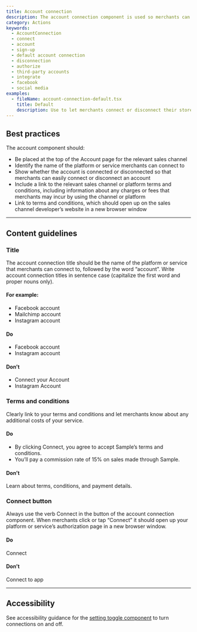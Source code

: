 ```yaml
---
title: Account connection
description: The account connection component is used so merchants can connect or disconnect their store to various accounts. For example, if merchants want to use the Facebook sales channel, they need to connect their Facebook account to their Shopify store.
category: Actions
keywords:
  - AccountConnection
  - connect
  - account
  - sign-up
  - default account connection
  - disconnection
  - authorize
  - third-party accounts
  - integrate
  - facebook
  - social media
examples:
  - fileName: account-connection-default.tsx
    title: Default
    description: Use to let merchants connect or disconnect their store to their third-party accounts, like Facebook.
---
```


## Best practices

The account component should:

- Be placed at the top of the Account page for the relevant sales channel
- Identify the name of the platform or service merchants can connect to
- Show whether the account is connected or disconnected so that merchants can easily connect or disconnect an account
- Include a link to the relevant sales channel or platform terms and conditions, including information about any charges or fees that merchants may incur by using the channel or platform
- Link to terms and conditions, which should open up on the sales channel developer’s website in a new browser window

---

## Content guidelines

### Title

The account connection title should be the name of the platform or service that merchants can connect to, followed by the word “account”. Write account connection titles in sentence case (capitalize the first word and proper nouns only).

#### For example:

- Facebook account
- Mailchimp account
- Instagram account

<DoDont>

#### Do

- Facebook account
- Instagram account

#### Don’t

- Connect your Account
- Instagram Account

</DoDont>

### Terms and conditions

Clearly link to your terms and conditions and let merchants know about any additional costs of your service.

<DoDont>

#### Do

- By clicking Connect, you agree to accept Sample’s terms and conditions.
- You’ll pay a commission rate of 15% on sales made through Sample.

#### Don’t

Learn about terms, conditions, and payment details.

</DoDont>

### Connect button

Always use the verb Connect in the button of the account connection component. When merchants click or tap “Connect” it should open up your platform or service’s authorization page in a new browser window.

<DoDont>

#### Do

Connect

#### Don’t

Connect to app

</DoDont>

---

## Accessibility

See accessibility guidance for the [setting toggle component](https://polaris.shopify.com/components/setting-toggle) to turn connections on and off.

